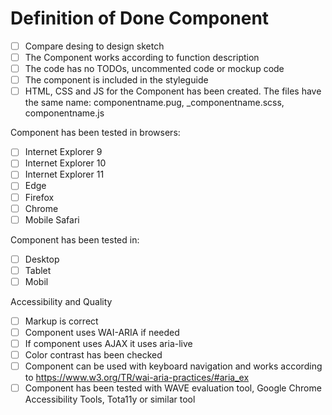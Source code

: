 # Definition of Done Component

* [ ] Compare desing to design sketch
* [ ] The Component works according to function description
* [ ] The code has no TODOs, uncommented code or mockup code
* [ ] The component is included in the styleguide
* [ ] HTML, CSS and JS for the Component has been created. The files have the same name: componentname.pug, _componentname.scss, componentname.js

Component has been tested in browsers:

* [ ] Internet Explorer 9
* [ ] Internet Explorer 10
* [ ] Internet Explorer 11
* [ ] Edge
* [ ] Firefox
* [ ] Chrome
* [ ] Mobile Safari

Component has been tested in: 

* [ ] Desktop
* [ ] Tablet
* [ ] Mobil

Accessibility and Quality

* [ ] Markup is correct
* [ ] Component uses WAI-ARIA if needed
* [ ] If component uses AJAX it uses aria-live
* [ ] Color contrast has been checked
* [ ] Component can be used with keyboard navigation and works according to https://www.w3.org/TR/wai-aria-practices/#aria_ex
* [ ] Component has been tested with WAVE evaluation tool, Google Chrome Accessibility Tools, Tota11y or similar tool
